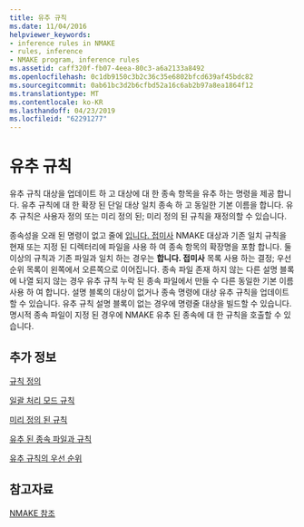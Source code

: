 ```yaml
---
title: 유추 규칙
ms.date: 11/04/2016
helpviewer_keywords:
- inference rules in NMAKE
- rules, inference
- NMAKE program, inference rules
ms.assetid: caff320f-fb07-4eea-80c3-a6a2133a8492
ms.openlocfilehash: 0c1db9150c3b2c36c35e6802bfcd639af45bdc82
ms.sourcegitcommit: 0ab61bc3d2b6cfbd52a16c6ab2b97a8ea1864f12
ms.translationtype: MT
ms.contentlocale: ko-KR
ms.lasthandoff: 04/23/2019
ms.locfileid: "62291277"
---
```

# <a name="inference-rules"></a>유추 규칙

유추 규칙 대상을 업데이트 하 고 대상에 대 한 종속 항목을 유추 하는 명령을 제공 합니다. 유추 규칙에 대 한 확장 된 단일 대상 일치 종속 하 고 동일한 기본 이름을 합니다. 유추 규칙은 사용자 정의 또는 미리 정의 된; 미리 정의 된 규칙을 재정의할 수 있습니다.

종속성을 오래 된 명령이 없고 줄에 [입니다. 접미사](dot-directives.md) NMAKE 대상과 기존 일치 규칙을 현재 또는 지정 된 디렉터리에 파일을 사용 하 여 종속 항목의 확장명을 포함 합니다. 둘 이상의 규칙과 기존 파일과 일치 하는 경우는 **합니다. 접미사** 목록 사용 하는 결정; 우선 순위 목록이 왼쪽에서 오른쪽으로 이어집니다. 종속 파일 존재 하지 않는 다른 설명 블록에 나열 되지 않는 경우 유추 규칙 누락 된 종속 파일에서 만들 수 다른 동일한 기본 이름 사용 하 여 합니다. 설명 블록의 대상이 없거나 종속 명령에 대상 유추 규칙을 업데이트할 수 있습니다. 유추 규칙 설명 블록이 없는 경우에 명령줄 대상을 빌드할 수 있습니다. 명시적 종속 파일이 지정 된 경우에 NMAKE 유추 된 종속에 대 한 규칙을 호출할 수 있습니다.

## <a name="what-do-you-want-to-know-more-about"></a>추가 정보

[규칙 정의](defining-a-rule.md)

[일괄 처리 모드 규칙](batch-mode-rules.md)

[미리 정의 된 규칙](predefined-rules.md)

[유추 된 종속 파일과 규칙](inferred-dependents-and-rules.md)

[유추 규칙의 우선 순위](precedence-in-inference-rules.md)

## <a name="see-also"></a>참고자료

[NMAKE 참조](nmake-reference.md)